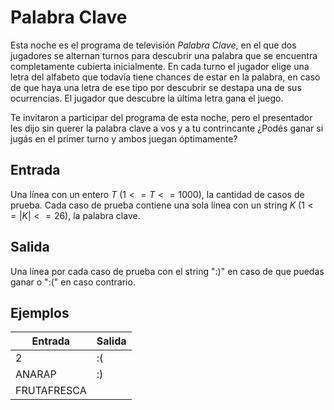 # Palabra Clave
Esta noche es el programa de televisión _Palabra Clave_, en el que dos jugadores se alternan turnos para descubrir una palabra que se encuentra completamente cubierta inicialmente. En cada turno el jugador elige una letra del alfabeto que todavía tiene chances de estar en la palabra, en caso de que haya una letra de ese tipo por descubrir se destapa una de sus ocurrencias. El jugador que descubre la última letra gana el juego.

Te invitaron a participar del programa de esta noche, pero el presentador les dijo sin querer la palabra clave a vos y a tu contrincante ¿Podés ganar si jugás en el primer turno y ambos juegan óptimamente?

## Entrada
Una línea con un entero $T$ $(1 <= T <= 1000)$, la cantidad de casos de prueba. Cada caso de prueba contiene una sola línea con un string $K$ $(1 <= |K| <= 26)$, la palabra clave.

## Salida 
Una línea por cada caso de prueba con el string ":)" en caso de que puedas ganar o ":(" en caso contrario.

## Ejemplos
|Entrada|Salida|
|-|-|
|2|:(|
|ANARAP|:)|
|FRUTAFRESCA||
